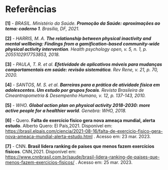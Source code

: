 # Referências

**[1]** - _BRASIL. Ministério da Saúde. **Promoção da Saúde: aproximações ao tema: caderno 1**. Brasília, DF, 2021._

**[2]** - _HARRIS, M. A. **The relationship between physical inactivity and mental wellbeing: Findings from a gamification-based community-wide physical activity intervention**. Health psychology open, v. 5, n. 1, p. 2055102917753853, 2018._

**[3]** - _PAULA, T. R. et al. **Efetividade de aplicativos móveis para mudanças comportamentais em saúde: revisão sistemática**. Rev Rene, v. 21, p. 70, 2020._

**[4]** - _SANTOS, M. S. et al. **Barreiras para a prática de atividade física em adolescentes. Um estudo por grupos focais**. Revista Brasileira de Cineantropometria & Desempenho Humano, v. 12, p. 137-143, 2010._

**[5]** - _WHO. **Global action plan on physical activity 2018-2030: more active people for a healthier world**. Genebra: WHO, 2018._

**[6]** - Quero. **Falta de exercício físico gera nova ameaça mundial, alerta estudo**. Alberto Quero: El País,2021.  Disponível em: 
https://brasil.elpais.com/ciencia/2021-08-16/falta-de-exercicio-fisico-gera-nova-ameaca-mundial-alerta-estudo.html
 . Acesso em: 23 mar. 2023.
 
 **[7]** - CNN. **Brasil lidera ranking de países que menos fazem exercícios físicos**. CNN,2021.  Disponível em: 
https://www.cnnbrasil.com.br/saude/brasil-lidera-ranking-de-paises-que-menos-fazem-exercicios-fisicos/
 . Acesso em: 25 mar. 2023.
 
 

